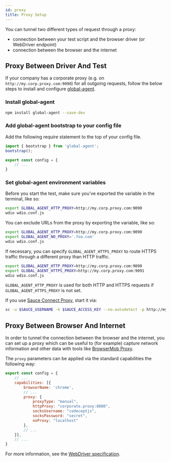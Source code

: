 ```yaml
---
id: proxy
title: Proxy Setup
---
```


You can tunnel two different types of request through a proxy:

- connection between your test script and the browser driver (or WebDriver endpoint)
- connection between the browser and the internet

## Proxy Between Driver And Test

If your company has a corporate proxy (e.g. on `http://my.corp.proxy.com:9090`) for all outgoing requests, follow the below steps to install and configure [global-agent](https://github.com/gajus/global-agent).

### Install global-agent

```bash npm2yarn
npm install global-agent --save-dev
```

### Add global-agent bootstrap to your config file

Add the following require statement to the top of your config file.

```js title="wdio.conf.js"
import { bootstrap } from 'global-agent';
bootstrap();

export const config = {
    // ...
}
```

### Set global-agent environment variables

Before you start the test, make sure you've exported the variable in the terminal, like so:

```sh
export GLOBAL_AGENT_HTTP_PROXY=http://my.corp.proxy.com:9090
wdio wdio.conf.js
```

You can exclude URLs from the proxy by exporting the variable, like so:

```sh
export GLOBAL_AGENT_HTTP_PROXY=http://my.corp.proxy.com:9090
export GLOBAL_AGENT_NO_PROXY='.foo.com'
wdio wdio.conf.js
```

If necessary, you can specify `GLOBAL_AGENT_HTTPS_PROXY` to route HTTPS traffic through a different proxy than HTTP traffic.

```sh
export GLOBAL_AGENT_HTTP_PROXY=http://my.corp.proxy.com:9090
export GLOBAL_AGENT_HTTPS_PROXY=http://my.corp.proxy.com:9091
wdio wdio.conf.js
```

`GLOBAL_AGENT_HTTP_PROXY` is used for both HTTP and HTTPS requests if `GLOBAL_AGENT_HTTPS_PROXY` is not set.

If you use [Sauce Connect Proxy](https://wiki.saucelabs.com/display/DOCS/Sauce+Connect+Proxy), start it via:

```sh
sc -u $SAUCE_USERNAME -k $SAUCE_ACCESS_KEY --no-autodetect -p http://my.corp.proxy.com:9090
```

## Proxy Between Browser And Internet

In order to tunnel the connection between the browser and the internet, you can set up a proxy which can be useful to (for example) capture network information and other data with tools like [BrowserMob Proxy](https://github.com/lightbody/browsermob-proxy).

The `proxy` parameters can be applied via the standard capabilities the following way:

```js title="wdio.conf.js"
export const config = {
    // ...
    capabilities: [{
        browserName: 'chrome',
        // ...
        proxy: {
            proxyType: "manual",
            httpProxy: "corporate.proxy:8080",
            socksUsername: "codeceptjs",
            socksPassword: "secret",
            noProxy: "localhost"
        },
        // ...
    }],
    // ...
}
```

For more information, see the [WebDriver specification](https://w3c.github.io/webdriver/#proxy).
